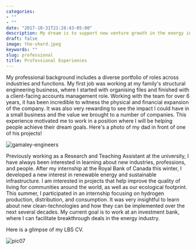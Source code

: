 ```yaml
---
categories:
- ""
- ""
date: "2017-10-31T21:28:43-05:00"
description: My dream is to support new venture growth in the energy industry and to improve sustainable community development.
draft: false
image: the-shard.jpeg
keywords: ""
slug: professional
title: Professional Experiences
---
```


My professional background includes a diverse portfolio of roles across industries and functions. My first job was working at my family's structural engineering business, where I started with organising files and finished with a client-facing accounts management role. Working with the team for over 6 years, it has been incredible to witness the physical and financial expansion of the company. It was also very rewarding to see the impact I could have in a small business and the value we brought to a number of companies. This experience motivated me to work in a position where I will be helping people achieve their dream goals. Here's a photo of my dad in front of one of his projects! 


![gamaley-engineers](/img/blogs/gamaley-engineers.jfif)


Previously working as a Research and Teaching Assistant at the university, I have always been interested in learning about new industries, professions, and people. After my internship at the Royal Bank of Canada this winter, I developed a new interest in renewable energy and sustainable infrastructure. I am interested in projects that help improve the quality of living for communities around the world, as well as our ecological footprint. This summer, I participated in an internship focusing on hydrogen production, distribution, and consumption. It was very insightful to learn about new clean-technologies and how they can be implemented over the next several decades. My current goal is to work at an investment bank, where I can facilitate breakthrough deals in the energy industry. 

Here is a glimpse of my LBS CV.


![pic07](/img/blogs/Daria_CV_LBS.jpg)
